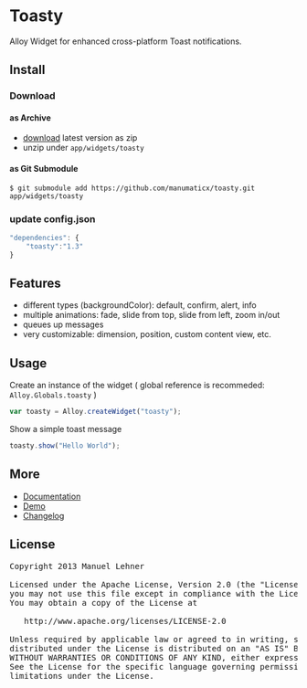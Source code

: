 # Toasty

Alloy Widget for enhanced cross-platform Toast notifications.

## Install

### Download

#### as Archive
* [download](https://github.com/manumaticx/toasty/releases) latest version as zip
* unzip under `app/widgets/toasty`
	
#### as Git Submodule

`$ git submodule add https://github.com/manumaticx/toasty.git app/widgets/toasty`

### update config.json

```javascript
"dependencies": {
    "toasty":"1.3"
}
```

## Features
* different types (backgroundColor): default, confirm, alert, info
* multiple animations: fade, slide from top, slide from left, zoom in/out
* queues up messages
* very customizable: dimension, position, custom content view, etc.

## Usage

Create an instance of the widget ( global reference is recommeded: `Alloy.Globals.toasty` )
```javascript
var toasty = Alloy.createWidget("toasty");
```

Show a simple toast message
```javascript
toasty.show("Hello World");
```

## More
* [Documentation](https://github.com/manumaticx/toasty/wiki)
* [Demo](https://github.com/manumaticx/toastyDemo)
* [Changelog](https://github.com/manumaticx/toasty/wiki/Changelog)

## License

<pre>
Copyright 2013 Manuel Lehner

Licensed under the Apache License, Version 2.0 (the "License");
you may not use this file except in compliance with the License.
You may obtain a copy of the License at

   http://www.apache.org/licenses/LICENSE-2.0

Unless required by applicable law or agreed to in writing, software
distributed under the License is distributed on an "AS IS" BASIS,
WITHOUT WARRANTIES OR CONDITIONS OF ANY KIND, either express or implied.
See the License for the specific language governing permissions and
limitations under the License.
</pre>
